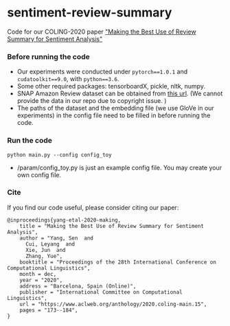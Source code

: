 # sentiment-review-summary

Code for our COLING-2020 paper ["Making the Best Use of Review Summary for Sentiment Analysis"](https://www.aclweb.org/anthology/2020.coling-main.15.pdf)

### Before running the code
- Our experiments were conducted under `pytorch==1.0.1` and `cudatoolkit==9.0`, with `python==3.6`. 
- Some other required packages: tensorboardX, pickle, nltk, numpy. 
- SNAP Amazon Review dataset can be obtained from [this url](http://snap.stanford.edu/data/web-Amazon.html). (We cannot provide the data in our repo due to copyright issue. )
- The paths of the dataset and the embedding file (we use GloVe in our experiments) in the config file need to be filled in before running the code. 

### Run the code
`python main.py --config config_toy`
- /param/config_toy.py is just an example config file. You may create your own config file. 

### Cite
If you find our code useful, please consider citing our paper: 
```
@inproceedings{yang-etal-2020-making,
    title = "Making the Best Use of Review Summary for Sentiment Analysis",
    author = "Yang, Sen  and
      Cui, Leyang  and
      Xie, Jun  and
      Zhang, Yue",
    booktitle = "Proceedings of the 28th International Conference on Computational Linguistics",
    month = dec,
    year = "2020",
    address = "Barcelona, Spain (Online)",
    publisher = "International Committee on Computational Linguistics",
    url = "https://www.aclweb.org/anthology/2020.coling-main.15",
    pages = "173--184",
}
```

